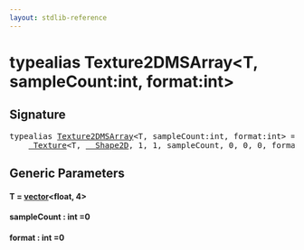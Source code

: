 ```yaml
---
layout: stdlib-reference
---
```


# typealias Texture2DMSArray\<T, sampleCount:int, format:int\>

## Signature

<pre>
<span class='code_keyword'>typealias</span> <a href="/stdlib-reference/types/Texture2DMSArray" class="code_type">Texture2DMSArray</a>&lt;<span class="code_type">T</span>, sampleCount:<span class="code_keyword">int</span>, format:<span class="code_keyword">int</span>&gt; = 
    <a href="/stdlib-reference/types/Texture/index" class="code_type">_Texture</a>&lt;<span class="code_type">T</span>, <a href="/stdlib-reference/types/Shape2D/index" class="code_type">__Shape2D</a>, 1, 1, sampleCount, 0, 0, 0, format&gt;;
</pre>

## Generic Parameters

#### T  = [vector](/stdlib-reference/types/vector/index)\<float, 4\>
#### sampleCount  : int =0
#### format  : int =0

